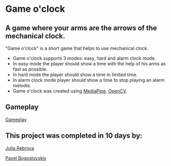 # Game o'clock
## A game where your arms are the arrows of the mechanical clock.

"Game o'clock" is a short game that helps to use mechanical clock.

- Game o'clock supports 3 modes: easy, hard and alarm clock mode.
- In easy mode the player should show a time with the help of his arms as fast as possible.
- In hard mode the player should show a time in limited time.
- In alarm clock mode player should show a time to stop playing an alarm melodie.
- Game o'clock was created using [MediaPipe](https://mediapipe.dev/), [OpenCV](https://opencv.org/).

## Gameplay
[Gameplay](https://drive.google.com/file/d/1W-ExGCOdjV1NBiO5feGW0XWJTFTt3RJU/view?usp=sharing)


## This project was completed in 10 days by:
[Julia Rebrova](https://github.com/JuliaRebrova)

[Pavel Bogoslovskiy](https://github.com/PavelBogoslovskiy)
